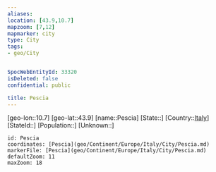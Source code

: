 ```yaml
---
aliases: 
location: [43.9,10.7]
mapzoom: [7,12] 
mapmarker: city 
type: City
tags:
- geo/City


SpocWebEntityId: 33320
isDeleted: false
confidential: public

title: Pescia
---
```

[geo-lon::10.7]
[geo-lat::43.9]
[name::Pescia]
[State::]
[Country::[Italy](geo/Continent/Europe/Italy.md)]
[StateId::]
[Population::]
[Unknown::]


```leaflet
id: Pescia
coordinates: [Pescia](geo/Continent/Europe/Italy/City/Pescia.md)
markerFile: [Pescia](geo/Continent/Europe/Italy/City/Pescia.md)
defaultZoom: 11 
maxZoom: 18
```


